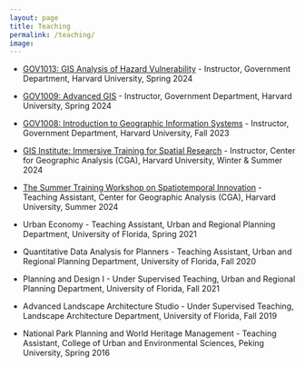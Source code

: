 ```yaml
---
layout: page
title: Teaching
permalink: /teaching/
image:
---
```

<!--
Teaching is arguably the most impactful part of my graduate training.
I love teaching introductory statistics!

The following are the classes I have TA-ed for at UC Santa Cruz.
If you're a TA and would like access to any of my slides or materials, please contact me.

***
-->

<!-- to add image to this page, do as below -->
<!-- {% include image.html url="/assets/img/e2.jpeg" description="TBA" %} -->

<!--  to add link to text, do : [Link text Here](https://link-url-here.org) -->
* [GOV1013: GIS Analysis of Hazard Vulnerability](https://gis.harvard.edu/event/gov-1013-student-class-project-presentations-gis-and-hazard-vulnerability) - Instructor, Government Department, Harvard University, Spring 2024

* [GOV1009: Advanced GIS](https://gis.harvard.edu/gov-1009-advanced-geographical-information-systems-workshop-4) - Instructor, Government Department, Harvard University, Spring 2024

* [GOV1008: Introduction to Geographic Information Systems](https://gis.harvard.edu/gov-1008-introduction-geographic-information-systems-4) - Instructor, Government Department, Harvard University, Fall 2023

* [GIS Institute: Immersive Training for Spatial Research](https://gis.harvard.edu/gis-institute) - Instructor, Center for Geographic Analysis (CGA), Harvard University, Winter & Summer 2024

* [The Summer Training Workshop on Spatiotemporal Innovation](https://projects.iq.harvard.edu/chinadatalab/event/summer-workshop-spatiotemporal-innovation-0) - Teaching Assistant, Center for Geographic Analysis (CGA), Harvard University, Summer 2024

* Urban Economy - Teaching Assistant, Urban and Regional Planning Department, University of Florida, Spring 2021

* Quantitative Data Analysis for Planners - Teaching Assistant, Urban and Regional Planning Department, University of Florida, Fall 2020

* Planning and Design I - Under Supervised Teaching, Urban and Regional Planning Department, University of Florida, Fall 2021

* Advanced Landscape Architecture Studio - Under Supervised Teaching, Landscape Architecture Department, University of Florida, Fall 2019

* National Park Planning and World Heritage Management - Teaching Assistant, College of Urban and Environmental Sciences, Peking University, Spring 2016

